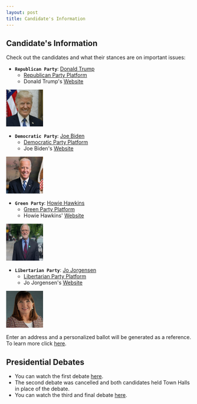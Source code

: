 ```yaml
---
layout: post
title: Candidate's Information
---
```

## Candidate's Information
Check out the candidates and what their stances are on important issues: 
* **`Republican Party`**: [Donald Trump](https://ballotpedia.org/Donald_Trump_presidential_campaign,_2020)
  - [Republican Party Platform](https://prod-cdn-static.gop.com/docs/Resolution_Platform_2020.pdf)
  - Donald Trump's [Website](https://www.donaldjtrump.com/about)

<img src="dt.jpg" width="100" height="100">

* **`Democratic Party`**: [Joe Biden](https://ballotpedia.org/Joe_Biden_presidential_campaign,_2020)
  - [Democratic Party Platform](https://www.demconvention.com/wp-content/uploads/2020/08/2020-07-31-Democratic-Party-Platform-For-Distribution.pdf)
  - Joe Biden's [Website](https://joebiden.com/joes-story/)

<img src="jb.jpg" width="100" height="100">

* **`Green Party`**: [Howie Hawkins](https://ballotpedia.org/Howie_Hawkins_presidential_campaign,_2020)
  - [Green Party Platform](https://www.gp.org/platform)
  - Howie Hawkins' [Website](https://howiehawkins.us/)

<img src="hh.jpg" width="100" height="100">

* **`Libertarian Party`**: [Jo Jorgensen](https://ballotpedia.org/Jo_Jorgensen_presidential_campaign,_2020)
  - [Libertarian Party Platform](https://www.lp.org/platform/)
  - Jo Jorgensen's [Website](https://jo20.com/)

<img src="jj.jpg" width="100" height="100">

Enter an address and a personalized ballot will be generated as a reference. To learn more click [here](https://www.vote411.org/). 

## Presidential Debates
- You can watch the first debate [here](https://www.youtube.com/watch?v=K8Z9Kqhrh5c). 
- The second debate was cancelled and both candidates held Town Halls in place of the debate. 
- You can watch the third and final debate [here](https://www.youtube.com/watch?v=bl_dDez7Cmo). 
